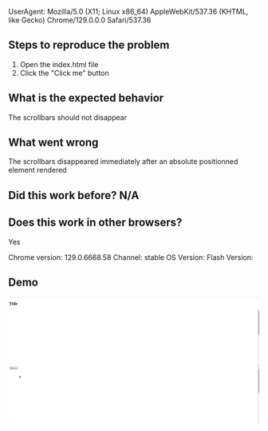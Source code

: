 UserAgent: Mozilla/5.0 (X11; Linux x86_64) AppleWebKit/537.36 (KHTML, like Gecko) Chrome/129.0.0.0 Safari/537.36

## Steps to reproduce the problem

1. Open the index.html file
2. Click the "Click me" button

## What is the expected behavior

The scrollbars should not disappear

## What went wrong

The scrollbars disappeared immediately after an absolute positionned element rendered

## Did this work before? N/A

## Does this work in other browsers? 

Yes

Chrome version: 129.0.6668.58 Channel: stable
OS Version: 
Flash Version:

## Demo

![](./preview.gif)

